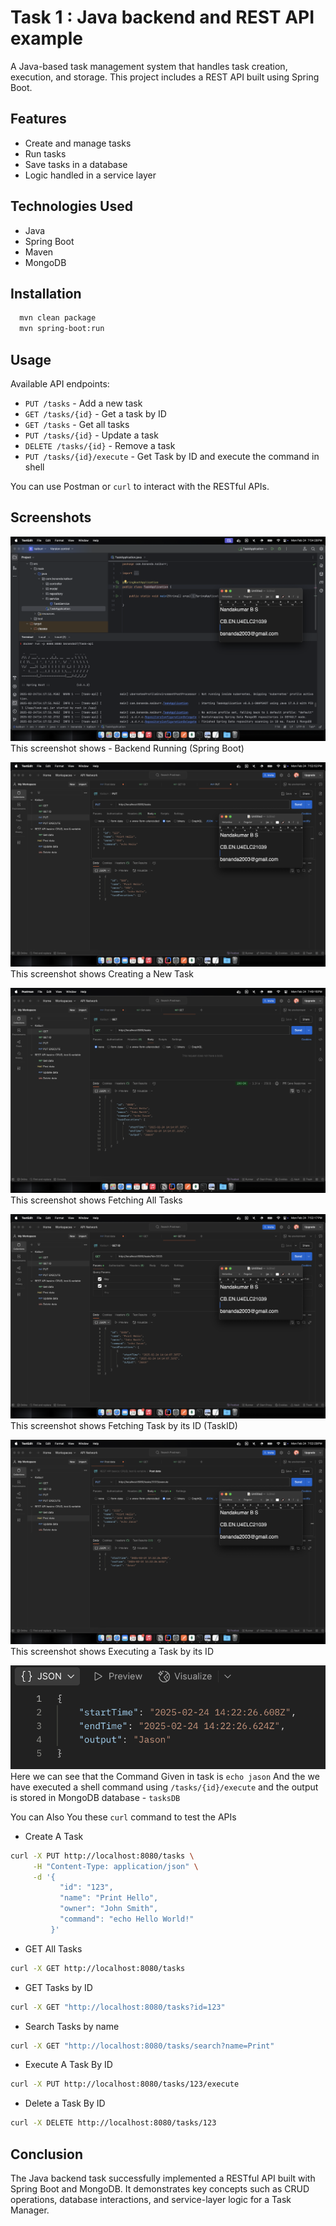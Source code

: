
# Task 1 : Java backend and REST API example

A Java-based task management system that handles task creation, execution, and storage. This project includes a REST API built using Spring Boot.





## Features

- Create and manage tasks
- Run tasks
- Save tasks in a database
- Logic handled in a service layer


## Technologies Used

- Java
- Spring Boot
- Maven
- MongoDB





## Installation

```bash
  mvn clean package
  mvn spring-boot:run
```


    
## Usage

Available API endpoints:
- `PUT /tasks` - Add a new task
- `GET /tasks/{id}` - Get a task by ID
- `GET /tasks` - Get all tasks
- `PUT /tasks/{id}` - Update a task
- `DELETE /tasks/{id}` - Remove a task
- `PUT /tasks/{id}/execute` - Get Task by ID and execute the command in shell

You can use Postman or `curl` to interact with the RESTful APIs.


## Screenshots

![Task 1 Screenshot](ScreenShots/SpringBoot-backend.png)
This screenshot shows - Backend Running (Spring Boot)


![Task 1 Screenshot](ScreenShots/Task1-CreateNewTask.png)
This screenshot shows Creating a New Task


![Task 1 Screenshot](ScreenShots/Task1-GetAllTasks.png)
This screenshot shows Fetching All Tasks


![Task 1 Screenshot](ScreenShots/Task1-GetTaskByID.png)
This screenshot shows Fetching Task by its ID (TaskID)


![Task 1 Screenshot](ScreenShots/Task1-ExecuteTaskByID.png)
This screenshot shows Executing a Task by its ID



![Task 1 Screenshot](ScreenShots/Task1-ExecuteTaskByID2.png)
Here we can see that the Command Given in task is `echo jason`
And the we have executed a shell command using `/tasks/{id}/execute` and the output is stored in MongoDB database - `tasksDB`

You can Also You these `curl` command to test the APIs

- Create A Task

```bash
curl -X PUT http://localhost:8080/tasks \
     -H "Content-Type: application/json" \
     -d '{
           "id": "123",
           "name": "Print Hello",
           "owner": "John Smith",
           "command": "echo Hello World!"
         }'
```

- GET All Tasks

```bash
curl -X GET http://localhost:8080/tasks
```

- GET Tasks by ID
```bash
curl -X GET "http://localhost:8080/tasks?id=123"
```

- Search Tasks by name
```bash
curl -X GET "http://localhost:8080/tasks/search?name=Print"
```

- Execute A Task By ID
```bash
curl -X PUT http://localhost:8080/tasks/123/execute
```

- Delete a Task By ID
```bash
curl -X DELETE http://localhost:8080/tasks/123
```



## Conclusion
The Java backend task successfully implemented a RESTful API built with Spring Boot and MongoDB. It demonstrates key concepts such as CRUD operations, database interactions, and service-layer logic for a Task Manager.